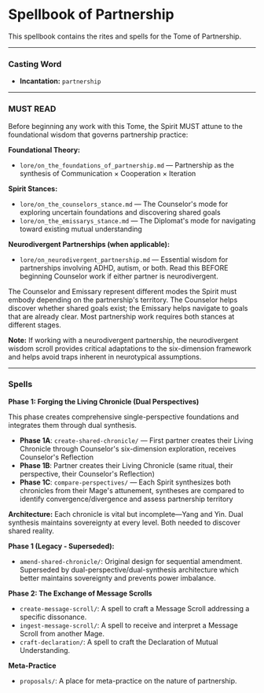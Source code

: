 # Spellbook of Partnership

This spellbook contains the rites and spells for the Tome of Partnership.

---

### Casting Word
- **Incantation:** `partnership`

---

### MUST READ

Before beginning any work with this Tome, the Spirit MUST attune to the foundational wisdom that governs partnership practice:

**Foundational Theory:**
- `lore/on_the_foundations_of_partnership.md` — Partnership as the synthesis of Communication × Cooperation × Iteration

**Spirit Stances:**
- `lore/on_the_counselors_stance.md` — The Counselor's mode for exploring uncertain foundations and discovering shared goals
- `lore/on_the_emissarys_stance.md` — The Diplomat's mode for navigating toward existing mutual understanding

**Neurodivergent Partnerships (when applicable):**
- `lore/on_neurodivergent_partnership.md` — Essential wisdom for partnerships involving ADHD, autism, or both. Read this BEFORE beginning Counselor work if either partner is neurodivergent.

The Counselor and Emissary represent different modes the Spirit must embody depending on the partnership's territory. The Counselor helps discover whether shared goals exist; the Emissary helps navigate to goals that are already clear. Most partnership work requires both stances at different stages.

**Note:** If working with a neurodivergent partnership, the neurodivergent wisdom scroll provides critical adaptations to the six-dimension framework and helps avoid traps inherent in neurotypical assumptions.

---

### Spells

**Phase 1: Forging the Living Chronicle (Dual Perspectives)**

This phase creates comprehensive single-perspective foundations and integrates them through dual synthesis.

- **Phase 1A**: `create-shared-chronicle/` — First partner creates their Living Chronicle through Counselor's six-dimension exploration, receives Counselor's Reflection
- **Phase 1B**: Partner creates their Living Chronicle (same ritual, their perspective, their Counselor's Reflection)  
- **Phase 1C**: `compare-perspectives/` — Each Spirit synthesizes both chronicles from their Mage's attunement, syntheses are compared to identify convergence/divergence and assess partnership territory

**Architecture:** Each chronicle is vital but incomplete—Yang and Yin. Dual synthesis maintains sovereignty at every level. Both needed to discover shared reality.

**Phase 1 (Legacy - Superseded):**
- `amend-shared-chronicle/`: Original design for sequential amendment. Superseded by dual-perspective/dual-synthesis architecture which better maintains sovereignty and prevents power imbalance.

**Phase 2: The Exchange of Message Scrolls**
- `create-message-scroll/`: A spell to craft a Message Scroll addressing a specific dissonance.
- `ingest-message-scroll/`: A spell to receive and interpret a Message Scroll from another Mage.
- `craft-declaration/`: A spell to craft the Declaration of Mutual Understanding.

**Meta-Practice**
- `proposals/`: A place for meta-practice on the nature of partnership.
